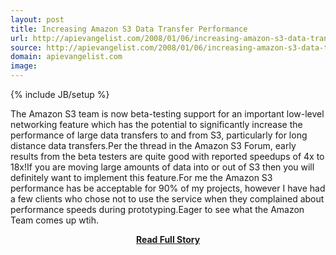 ```yaml
---
layout: post
title: Increasing Amazon S3 Data Transfer Performance
url: http://apievangelist.com/2008/01/06/increasing-amazon-s3-data-transfer-performance/
source: http://apievangelist.com/2008/01/06/increasing-amazon-s3-data-transfer-performance/
domain: apievangelist.com
image: 
---
```

{% include JB/setup %}<p>The Amazon S3 team is now beta-testing support for an important low-level networking feature which has the potential to significantly increase the performance of large data transfers to and from S3, particularly for long distance data transfers.Per the thread in the Amazon S3 Forum, early results from the beta testers are quite good with reported speedups of 4x to 18x!If you are moving large amounts of data into or out of S3 then you will definitely want to implement this feature.For me the Amazon S3 performance has be acceptable for 90% of my projects, however I have had a few clients who chose not to use the service when they complained about performance speeds during prototyping.Eager to see what the Amazon Team comes up wtih.</p>
<center><p><a href="http://apievangelist.com/2008/01/06/increasing-amazon-s3-data-transfer-performance/" style='padding:25px; font-sze:18px; font-weight: bold;'>Read Full Story</a></p></center>
